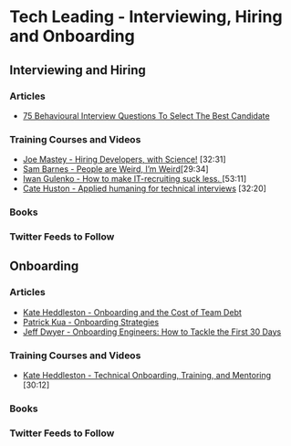 # Tech Leading - Interviewing, Hiring and Onboarding

## Interviewing and Hiring

### Articles

- [75 Behavioural Interview Questions To Select The Best Candidate](http://recruitloop.com/blog/behavioural-interview-questions/)

### Training Courses and Videos

- [Joe Mastey - Hiring Developers, with Science!](https://www.youtube.com/watch?v=ZCGGMxcJMZk) [32:31]
- [Sam Barnes - People are Weird, I’m Weird](https://vimeo.com/139910836)[29:34]
- [Iwan Gulenko - How to make IT-recruiting suck less. ](https://www.youtube.com/watch?v=u6PTaTDHUG4) [53:11]
- [Cate Huston - Applied humaning for technical interviews](https://www.youtube.com/watch?v=yeV62jgu1l0) [32:20]

### Books


### Twitter Feeds to Follow



## Onboarding

### Articles

- [Kate Heddleston - Onboarding and the Cost of Team Debt](https://kateheddleston.com/blog/onboarding-and-the-cost-of-team-debt)
- [Patrick Kua - Onboarding Strategies](https://www.thekua.com/atwork/category/onboarding-strategies/)
- [Jeff Dwyer - Onboarding Engineers: How to Tackle the First 30 Days](http://product.hubspot.com/blog/onboarding-engineers-how-to-tackle-the-first-30-days)

### Training Courses and Videos

- [Kate Heddleston - Technical Onboarding, Training, and Mentoring](https://www.youtube.com/watch?v=Lpg4jRSH7EE) [30:12]

### Books


### Twitter Feeds to Follow